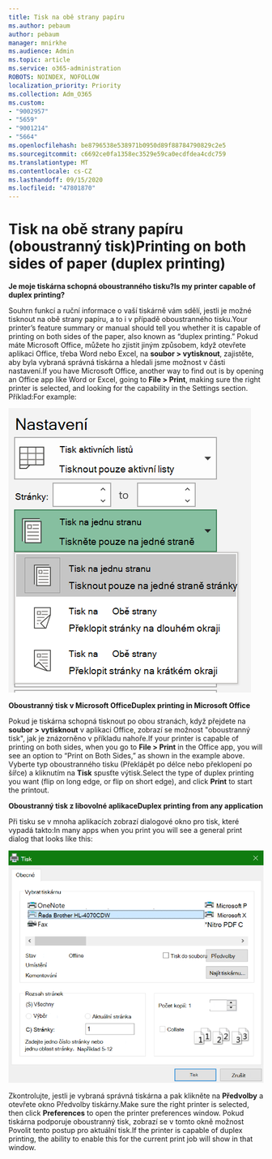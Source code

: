 ```yaml
---
title: Tisk na obě strany papíru
ms.author: pebaum
author: pebaum
manager: mnirkhe
ms.audience: Admin
ms.topic: article
ms.service: o365-administration
ROBOTS: NOINDEX, NOFOLLOW
localization_priority: Priority
ms.collection: Adm_O365
ms.custom:
- "9002957"
- "5659"
- "9001214"
- "5664"
ms.openlocfilehash: be8796538e538971b0950d89f88784790829c2e5
ms.sourcegitcommit: c6692ce0fa1358ec3529e59ca0ecdfdea4cdc759
ms.translationtype: MT
ms.contentlocale: cs-CZ
ms.lasthandoff: 09/15/2020
ms.locfileid: "47801870"
---
```

# <a name="printing-on-both-sides-of-paper-duplex-printing"></a><span data-ttu-id="499f2-102">Tisk na obě strany papíru (oboustranný tisk)</span><span class="sxs-lookup"><span data-stu-id="499f2-102">Printing on both sides of paper (duplex printing)</span></span>

<span data-ttu-id="499f2-103">**Je moje tiskárna schopná oboustranného tisku?**</span><span class="sxs-lookup"><span data-stu-id="499f2-103">**Is my printer capable of duplex printing?**</span></span>

<span data-ttu-id="499f2-104">Souhrn funkcí a ruční informace o vaší tiskárně vám sdělí, jestli je možné tisknout na obě strany papíru, a to i v případě oboustranného tisku.</span><span class="sxs-lookup"><span data-stu-id="499f2-104">Your printer’s feature summary or manual should tell you whether it is capable of printing on both sides of the paper, also known as “duplex printing.”</span></span> <span data-ttu-id="499f2-105">Pokud máte Microsoft Office, můžete ho zjistit jiným způsobem, když otevřete aplikaci Office, třeba Word nebo Excel, na **soubor > vytisknout**, zajistěte, aby byla vybraná správná tiskárna a hledali jsme možnost v části nastavení.</span><span class="sxs-lookup"><span data-stu-id="499f2-105">If you have Microsoft Office, another way to find out is by opening an Office app like Word or Excel, going to **File > Print**, making sure the right printer is selected, and looking for the capability in the Settings section.</span></span> <span data-ttu-id="499f2-106">Příklad:</span><span class="sxs-lookup"><span data-stu-id="499f2-106">For example:</span></span> 

![Nastavení tiskárny](media/print-settings.png)

<span data-ttu-id="499f2-108">**Oboustranný tisk v Microsoft Office**</span><span class="sxs-lookup"><span data-stu-id="499f2-108">**Duplex printing in Microsoft Office**</span></span>

<span data-ttu-id="499f2-109">Pokud je tiskárna schopná tisknout po obou stranách, když přejdete na **soubor > vytisknout** v aplikaci Office, zobrazí se možnost "oboustranný tisk", jak je znázorněno v příkladu nahoře.</span><span class="sxs-lookup"><span data-stu-id="499f2-109">If your printer is capable of printing on both sides, when you go to **File > Print** in the Office app, you will see an option to “Print on Both Sides,” as shown in the example above.</span></span>  <span data-ttu-id="499f2-110">Vyberte typ oboustranného tisku (Překlápět po délce nebo překlopení po šířce) a kliknutím na **Tisk** spusťte výtisk.</span><span class="sxs-lookup"><span data-stu-id="499f2-110">Select the type of duplex printing you want (flip on long edge, or flip on short edge), and click **Print** to start the printout.</span></span>

<span data-ttu-id="499f2-111">**Oboustranný tisk z libovolné aplikace**</span><span class="sxs-lookup"><span data-stu-id="499f2-111">**Duplex printing from any application**</span></span>

<span data-ttu-id="499f2-112">Při tisku se v mnoha aplikacích zobrazí dialogové okno pro tisk, které vypadá takto:</span><span class="sxs-lookup"><span data-stu-id="499f2-112">In many apps when you print you will see a general print dialog that looks like this:</span></span> 

![Dialogové okno Tisk](media/print-dialog.png)

<span data-ttu-id="499f2-114">Zkontrolujte, jestli je vybraná správná tiskárna a pak klikněte na **Předvolby** a otevřete okno Předvolby tiskárny.</span><span class="sxs-lookup"><span data-stu-id="499f2-114">Make sure the right printer is selected, then click **Preferences** to open the printer preferences window.</span></span> <span data-ttu-id="499f2-115">Pokud tiskárna podporuje oboustranný tisk, zobrazí se v tomto okně možnost Povolit tento postup pro aktuální tisk.</span><span class="sxs-lookup"><span data-stu-id="499f2-115">If the printer is capable of duplex printing, the ability to enable this for the current print job will show in that window.</span></span>
